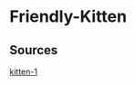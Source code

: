 # Friendly-Kitten

## Sources

[kitten-1](https://www.wpclipart.com/animals/cats/cat_6/black_kitten_sitting.png.html)
